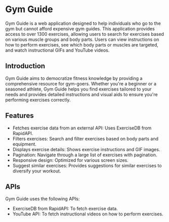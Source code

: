# Gym Guide

Gym Guide is a web application designed to help individuals who go to the gym but cannot afford expensive gym guides. This application provides access to over 1300 exercises, allowing users to search for exercises based on various muscle groups and body parts. Users can view instructions on how to perform exercises, see which body parts or muscles are targeted, and watch instructional GIFs and YouTube videos.

## Introduction

Gym Guide aims to democratize fitness knowledge by providing a comprehensive resource for gym-goers. Whether you're a beginner or a seasoned athlete, Gym Guide helps you find exercises tailored to your needs and provides detailed instructions and visual aids to ensure you're performing exercises correctly.

## Features
- Fetches exercise data from an external API: Uses ExerciseDB from RapidAPI.
- Filters exercises: Search and filter exercises based on body parts and equipment.
- Displays exercise details: Shows exercise instructions and GIF images.
- Pagination: Navigate through a large list of exercises with pagination.
- Responsive design: Optimized for various screen sizes.
- Suggest similar exercises: Provides suggestions for similar exercises to diversify your workout.

## APIs
Gym Guide uses the following APIs:

- ExerciseDB from RapidAPI: To fetch exercise data.
- YouTube API: To fetch instructional videos on how to perform exercises.